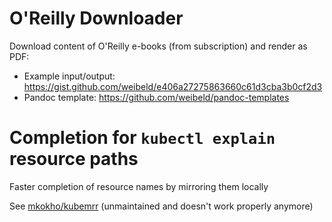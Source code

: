 # O'Reilly Downloader

Download content of O'Reilly e-books (from subscription) and render as PDF:

- Example input/output: https://gist.github.com/weibeld/e406a27275863660c61d3cba3b0cf2d3
- Pandoc template: https://github.com/weibeld/pandoc-templates

# Completion for `kubectl explain` resource paths

Faster completion of resource names by mirroring them locally

See [mkokho/kubemrr](https://github.com/mkokho/kubemrr) (unmaintained and doesn't work properly anymore)
